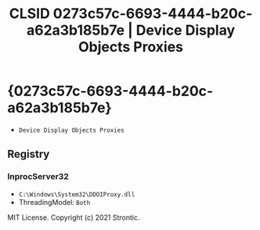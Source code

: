 ﻿---
title: "CLSID 0273c57c-6693-4444-b20c-a62a3b185b7e | Device Display Objects Proxies"
excerpt: What is COM-Object CLSID 0273c57c-6693-4444-b20c-a62a3b185b7e?
---

# {0273c57c-6693-4444-b20c-a62a3b185b7e}

* `Device Display Objects Proxies`

## Registry


### InprocServer32

* `C:\Windows\System32\DDOIProxy.dll`
* ThreadingModel: `Both`

MIT License. Copyright (c) 2021 Strontic.



